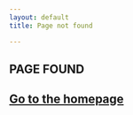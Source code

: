 ```yaml
---
layout: default
title: Page not found

---
```

## PAGE FOUND

## [Go to the homepage](/ "Back to homepage")